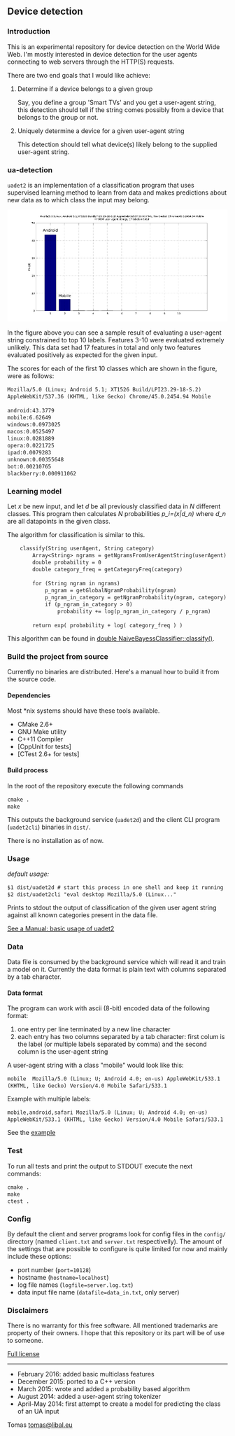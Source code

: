 ## Device detection

### Introduction

This is an experimental repository for device detection on the World Wide
Web. I'm mostly interested in device detection for the user agents connecting
to web servers through the HTTP(S) requests.

There are two end goals that I would like achieve:

1. Determine if a device belongs to a given group

   Say, you define a group 'Smart TVs' and you get a user-agent string, this
   detection should tell if the string comes possibly from a device that belongs to
   the group or not.

2. Uniquely determine a device for a given user-agent string

   This detection should tell what device(s) likely belong to the supplied user-agent
   string.
   
### ua-detection

`uadet2` is an implementation of a classification program that uses supervised
learning method to learn from data and makes predictions about new data as to which
class the input may belong.

![Sample result](/doc/ua_eval_test.png)

In the figure above you can see a sample result of evaluating a user-agent string constrained to top 10 labels. Features 3-10 were evaluated extremely unlikely. This data set had 17 features in total and only two features evaluated positively as expected for the given input.

The scores for each of the first 10 classes which are shown in the figure, were as follows:

```
Mozilla/5.0 (Linux; Android 5.1; XT1526 Build/LPI23.29-18-S.2) AppleWebKit/537.36 (KHTML, like Gecko) Chrome/45.0.2454.94 Mobile

android:43.3779
mobile:6.62649
windows:0.0973025
macos:0.0525497
linux:0.0281889
opera:0.0221725
ipad:0.0079283
unknown:0.00355648
bot:0.00210765
blackberry:0.000911062
```

### Learning model

Let *x* be new input, and let *d* be all previously classified data in *N* different classes. This program then calculates *N* probabilities *p_i=(x|d_n)* where *d_n* are all datapoints in the given class.

The algorithm for classification is similar to this.

```
    classify(String userAgent, String category)
        Array<String> ngrams = getNgramsFromUserAgentString(userAgent)
        double probability = 0
        double category_freq = getCategoryFreq(category)
        
        for (String ngram in ngrams)
            p_ngram = getGlobalNgramProbability(ngram)
            p_ngram_in_category = getNgramProbability(ngram, category)
            if (p_ngram_in_category > 0)
                probability += log(p_ngram_in_category / p_ngram)
        
        return exp( probability + log( category_freq ) )
```

This algorithm can be found in [double NaiveBayessClassifier::classify()](/src/NaiveBayessClassifier/src/NaiveBayessClassifier.cpp#L177).

### Build the project from source

Currently no binaries are distributed. Here's a manual how to build it from the source code.

#### Dependencies

Most *nix systems should have these tools available.

- CMake 2.6+
- GNU Make utility
- C++11 Compiler
- [CppUnit for tests]
- [CTest 2.6+ for tests]

#### Build process

In the root of the repository execute the following commands

    cmake .
    make

This outputs the background service (`uadet2d`) and the client CLI program (`uadet2cli`) binaries in `dist/`.

There is no installation as of now.

### Usage

*default usage:*

    $1 dist/uadet2d # start this process in one shell and keep it running
    $2 dist/uadet2cli "eval desktop Mozilla/5.0 (Linux..."

Prints to stdout the output of classification of the given user agent string 
against all known categories present in the data file.

[See a Manual: basic usage of uadet2](doc/uadet.md)

### Data

Data file is consumed by the background service which will read it and train a model on it. Currently the data format is plain text with columns separated by a tab character.

#### Data format

The program can work with ascii (8-bit) encoded data of the following format:

1. one entry per line terminated by a new line character
2. each entry has two columns separated by a tab character: first colum is the label (or multiple labels separated by comma) and the second column is the user-agent string

A user-agent string with a class "mobile" would look like this:

    mobile  Mozilla/5.0 (Linux; U; Android 4.0; en-us) AppleWebKit/533.1 (KHTML, like Gecko) Version/4.0 Mobile Safari/533.1
    
Example with multiple labels:

    mobile,android,safari Mozilla/5.0 (Linux; U; Android 4.0; en-us) AppleWebKit/533.1 (KHTML, like Gecko) Version/4.0 Mobile Safari/533.1

See the [example](/data_in.txt) 

### Test

To run all tests and print the output to STDOUT execute the next commands:

    cmake .
    make
    ctest .
    
### Config

By default the client and server programs look for config files in the `config/` directory (named `client.txt` and `server.txt` respectivelly). 
The amount of the settings that are possible to configure is quite limited for now and mainly include these options:

- port number (`port=10128`)
- hostname (`hostname=localhost`)
- log file names (`logfile=server.log.txt`)
- data input file name (`datafile=data_in.txt`, only server)

### Disclaimers

There is no warranty for this free software. All mentioned trademarks are property
of their owners. I hope that this repository or its part will be of use to someone.

[Full license](https://github.com/tomaslibal/ua-detection/blob/master/LICENSE)

---

- February 2016: added basic multiclass features
- December 2015: ported to a C++ version
- March 2015: wrote and added a probability based algorithm
- August 2014: added a user-agent string tokenizer
- April-May 2014: first attempt to create a model for predicting the class of an UA input

Tomas <tomas@libal.eu>
